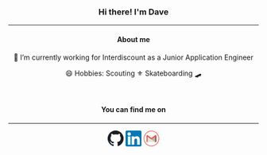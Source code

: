 <h3 align="center">Hi there! I'm Dave</h3>
<hr />
<h4 align="center">About me</h4>

<p align="center">🔭 I’m currently working for Interdiscount as a Junior Application Engineer</p>
<p align="center">😄 Hobbies: Scouting ⚜️ Skateboarding 🛹</p>
<br />
<h4 align="center">You can find me on</h4>
<hr />
<p align="center">
  <a href="http://www.github.com/vonmuehlenen"><img src="https://github.com/vonmuehlenen/vonmuehlenen/blob/master/assets/github.png"/></a>
  <a href="https://ch.linkedin.com/in/david-von-m%C3%BChlenen-451537178"><img src="https://github.com/vonmuehlenen/vonmuehlenen/blob/master/assets/linkedin.png"/></a>
  <a href="mailto:david.vonmuehlenen@gmail.com"><img src="https://github.com/vonmuehlenen/vonmuehlenen/blob/master/assets/gmail.png"/></a>
</p>  
